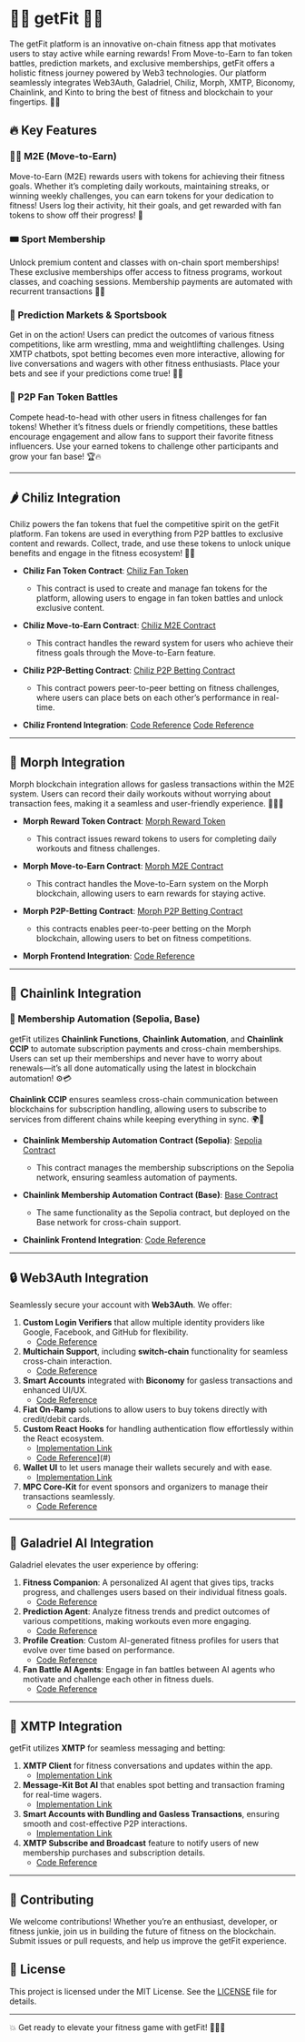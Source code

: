 # 🏋️‍♂️ getFit 🏃‍♀️

The getFit platform is an innovative on-chain fitness app that motivates users to stay active while earning rewards! From Move-to-Earn to fan token battles, prediction markets, and exclusive memberships, getFit offers a holistic fitness journey powered by Web3 technologies. Our platform seamlessly integrates Web3Auth, Galadriel, Chiliz, Morph, XMTP, Biconomy, Chainlink, and Kinto to bring the best of fitness and blockchain to your fingertips. 💪✨

## 🔥 Key Features

### 🏃‍♂️ M2E (Move-to-Earn)
Move-to-Earn (M2E) rewards users with tokens for achieving their fitness goals. Whether it’s completing daily workouts, maintaining streaks, or winning weekly challenges, you can earn tokens for your dedication to fitness! Users log their activity, hit their goals, and get rewarded with fan tokens to show off their progress! 🎉

### 🎟️ Sport Membership
Unlock premium content and classes with on-chain sport memberships! These exclusive memberships offer access to fitness programs, workout classes, and coaching sessions. Membership payments are automated with recurrent transactions 💸💼

### 🎯 Prediction Markets & Sportsbook
Get in on the action! Users can predict the outcomes of various fitness competitions, like arm wrestling, mma and weightlifting challenges. Using XMTP chatbots, spot betting becomes even more interactive, allowing for live conversations and wagers with other fitness enthusiasts. Place your bets and see if your predictions come true! 🤖💬

### 🤝 P2P Fan Token Battles
Compete head-to-head with other users in fitness challenges for fan tokens! Whether it’s fitness duels or friendly competitions, these battles encourage engagement and allow fans to support their favorite fitness influencers. Use your earned tokens to challenge other participants and grow your fan base! 🏆🔥

---

## 🌶 Chiliz Integration
Chiliz powers the fan tokens that fuel the competitive spirit on the getFit platform. Fan tokens are used in everything from P2P battles to exclusive content and rewards. Collect, trade, and use these tokens to unlock unique benefits and engage in the fitness ecosystem! 🎫💪

- **Chiliz Fan Token Contract**: [Chiliz Fan Token](https://testnet.chiliscan.com/token/0x56EF69e24c3bCa5135C18574b403273F1eB2Bd74)
    - This contract is used to create and manage fan tokens for the platform, allowing users to engage in fan token battles and unlock exclusive content.
    
- **Chiliz Move-to-Earn Contract**: [Chiliz M2E Contract](https://testnet.chiliscan.com/address/0x8b6cE7068F22276F00d05eb73F2D4dDD21DEDbEf)
    - This contract handles the reward system for users who achieve their fitness goals through the Move-to-Earn feature.

- **Chiliz P2P-Betting Contract**: [Chiliz P2P Betting Contract](https://testnet.chiliscan.com/address/0x9d24c52916A14afc31D86B5Aa046b252383ee444/contract/88882/code)
    - This contract powers peer-to-peer betting on fitness challenges, where users can place bets on each other’s performance in real-time.

- **Chiliz Frontend Integration**: [Code Reference](https://github.com/getFit-EthOnline/GetFit-frontend/blob/40cd02553a049c8f7504b6284325d20a567436fa/src/contracts/chiliz/index.tsx#L13)
[Code Reference](https://github.com/getFit-EthOnline/GetFit-frontend/blob/40cd02553a049c8f7504b6284325d20a567436fa/src/contracts/chiliz/index.tsx#L50)
---

## 🔰 Morph Integration
Morph blockchain integration allows for gasless transactions within the M2E system. Users can record their daily workouts without worrying about transaction fees, making it a seamless and user-friendly experience. 🏃‍♀️🔗

- **Morph Reward Token Contract**: [Morph Reward Token](https://explorer-holesky.morphl2.io/address/0x94c17DD37ED3Ca85764b35BfD4d1CCc543b1bE3E)
    - This contract issues reward tokens to users for completing daily workouts and fitness challenges.

- **Morph Move-to-Earn Contract**: [Morph M2E Contract](https://explorer-holesky.morphl2.io/address/0xf7409b94F7285d27Ab1A456638A1110A4E55bFEC)
    - This contract handles the Move-to-Earn system on the Morph blockchain, allowing users to earn rewards for staying active.

- **Morph P2P-Betting Contract**: [Morph P2P Betting Contract](https://explorer-holesky.morphl2.io/address/0xfD80F72afAeFB921DB1CccE92e02Bd485ca48764)
    - this contracts enables peer-to-peer betting on the Morph blockchain, allowing users to bet on fitness competitions.

- **Morph Frontend Integration**: [Code Reference](https://github.com/getFit-EthOnline/GetFit-frontend/blob/40cd02553a049c8f7504b6284325d20a567436fa/src/contracts/morph/index.tsx#L9)

---

## 🔗 Chainlink Integration

### 🤖 Membership Automation (Sepolia, Base)
getFit utilizes **Chainlink Functions**, **Chainlink Automation**, and **Chainlink CCIP** to automate subscription payments and cross-chain memberships. Users can set up their memberships and never have to worry about renewals—it’s all done automatically using the latest in blockchain automation! ⚙️💳

**Chainlink CCIP** ensures seamless cross-chain communication between blockchains for subscription handling, allowing users to subscribe to services from different chains while keeping everything in sync. 🌍🔄

- **Chainlink Membership Automation Contract (Sepolia)**: [Sepolia Contract](https://sepolia.etherscan.io/address/0x36A0C6ad26868FFA23D512AD8E0ee9E090122161)
    - This contract manages the membership subscriptions on the Sepolia network, ensuring seamless automation of payments.

- **Chainlink Membership Automation Contract (Base)**: [Base Contract](https://sepolia.basescan.org/address/0x7899070557CF9758b8be4E0BE9dfF5a200D5ef6d)
    - The same functionality as the Sepolia contract, but deployed on the Base network for cross-chain support.

- **Chainlink Frontend Integration**: [Code Reference](https://github.com/getFit-EthOnline/GetFit-frontend/blob/40cd02553a049c8f7504b6284325d20a567436fa/src/contracts/chainlink/index.tsx#L11)

---

## 🔒 Web3Auth Integration
Seamlessly secure your account with **Web3Auth**. We offer:


1. **Custom Login Verifiers** that allow multiple identity providers like Google, Facebook, and GitHub for flexibility.
    - [Code Reference](https://github.com/getFit-EthOnline/GetFit-frontend/blob/40cd02553a049c8f7504b6284325d20a567436fa/src/hooks/useWeb3Auth.tsx#L38)
2. **Multichain Support**, including **switch-chain** functionality for seamless cross-chain interaction.
    - [Code Reference](https://github.com/getFit-EthOnline/GetFit-frontend/blob/40cd02553a049c8f7504b6284325d20a567436fa/src/components/ui/Combobox.tsx#L101)
3. **Smart Accounts** integrated with **Biconomy** for gasless transactions and enhanced UI/UX.
    - [Code Reference](https://github.com/getFit-EthOnline/GetFit-frontend/blob/5454af55288b8fb14adefa168a443dcc91747778/src/web3auth/useWeb3AuthWrapper.tsx#L25)
4. **Fiat On-Ramp** solutions to allow users to buy tokens directly with credit/debit cards.
5. **Custom React Hooks** for handling authentication flow effortlessly within the React ecosystem.
    - [Implementation Link](#)
    - [Code Reference](https://github.com/getFit-EthOnline/GetFit-frontend/blob/d10b84dd3189e786a153b69061276106aa57a76d/src/app/page.tsx#L20)](#)
6. **Wallet UI** to let users manage their wallets securely and with ease.
    - [Implementation Link](#)
7. **MPC Core-Kit** for event sponsors and organizers to manage their transactions seamlessly.
    - [Code Reference](https://github.com/getFit-EthOnline/GetFit-frontend/blob/d10b84dd3189e786a153b69061276106aa57a76d/src/app/hooks/useWeb3AuthCore.tsx#L59)

---

## 🤖 Galadriel AI Integration
Galadriel elevates the user experience by offering:

1. **Fitness Companion**: A personalized AI agent that gives tips, tracks progress, and challenges users based on their individual fitness goals.
    - [Code Reference](https://github.com/getFit-EthOnline/GetFit-frontend/blob/40cd02553a049c8f7504b6284325d20a567436fa/src/contracts/galadriel/index.tsx#L14)
2. **Prediction Agent**: Analyze fitness trends and predict outcomes of various competitions, making workouts even more engaging.
    - [Code Reference](https://github.com/getFit-EthOnline/GetFit-frontend/blob/40cd02553a049c8f7504b6284325d20a567436fa/src/contracts/galadriel/index.tsx#L68)
3. **Profile Creation**: Custom AI-generated fitness profiles for users that evolve over time based on performance.
    - [Code Reference](https://github.com/getFit-EthOnline/GetFit-frontend/blob/40cd02553a049c8f7504b6284325d20a567436fa/src/app/(routes)/profile/page.tsx#L68)
4. **Fan Battle AI Agents**: Engage in fan battles between AI agents who motivate and challenge each other in fitness duels.
    - [Code Reference](#)

---

## 💬 XMTP Integration
getFit utilizes **XMTP** for seamless messaging and betting:

1. **XMTP Client** for fitness conversations and updates within the app.
    - [Implementation Link](#)
2. **Message-Kit Bot AI** that enables spot betting and transaction framing for real-time wagers.
    - [Implementation Link](#)
3. **Smart Accounts with Bundling and Gasless Transactions**, ensuring smooth and cost-effective P2P interactions.
    - [Implementation Link](#)
4. **XMTP Subscribe and Broadcast** feature to notify users of new membership purchases and subscription details.
    - [Code Reference](https://github.com/getFit-EthOnline/GetFit-frontend/blob/40cd02553a049c8f7504b6284325d20a567436fa/src/hooks/useSubscribe.tsx#L10)

---

## 🤝 Contributing
We welcome contributions! Whether you’re an enthusiast, developer, or fitness junkie, join us in building the future of fitness on the blockchain. Submit issues or pull requests, and help us improve the getFit experience.

## 📜 License
This project is licensed under the MIT License. See the [LICENSE](LICENSE) file for details.

---

💥 Get ready to elevate your fitness game with getFit! 🏋️‍♀️🔥
